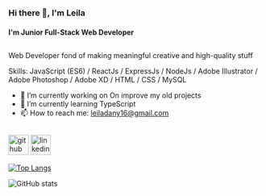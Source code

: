 ### Hi there 👋, I'm Leila

#### I'm Junior Full-Stack Web Developer

<h2 class="hr-lines"></h2>

Web Developer fond of making meaningful creative and high-quality stuff

Skills: JavaScript (ES6) / ReactJs / ExpressJs / NodeJs / Adobe Illustrator / Adobe Photoshop / Adobe XD / HTML / CSS / MySQL

- 🔭 I’m currently working on On improve my old projects 
- 🌱 I’m currently learning TypeScript 
- 📫 How to reach me: leiladany16@gmail.com 

<h2 class="hr-lines"></h2>

[<img src='https://cdn.jsdelivr.net/npm/simple-icons@3.0.1/icons/github.svg' alt='github' color='pink' height='40'>](https://github.com/Leiladany)  [<img src='https://cdn.jsdelivr.net/npm/simple-icons@3.0.1/icons/linkedin.svg' alt='linkedin' height='40'>](https://www.linkedin.com/in/leila-teixeira/)  

[![Top Langs](https://github-readme-stats.vercel.app/api/top-langs/?username=Leiladany)](https://github.com/anuraghazra/github-readme-stats)

![GitHub stats](https://github-readme-stats.vercel.app/api?username=Leiladany&show_icons=true)  


